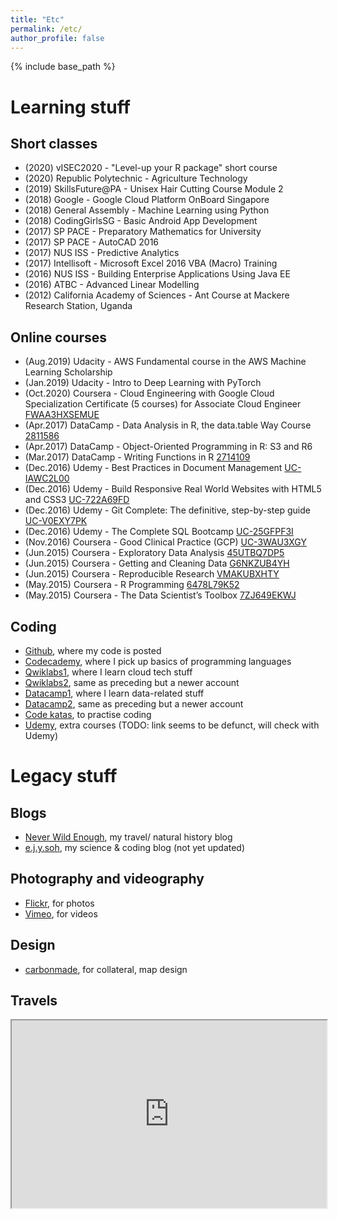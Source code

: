 ```yaml
---
title: "Etc"
permalink: /etc/
author_profile: false
---
```


{% include base_path %}

# Learning stuff

## Short classes
- (2020) vISEC2020 - "Level-up your R package" short course
- (2020) Republic Polytechnic - Agriculture Technology
- (2019) SkillsFuture@PA - Unisex Hair Cutting Course Module 2
- (2018) Google - Google Cloud Platform OnBoard Singapore
- (2018) General Assembly - Machine Learning using Python
- (2018) CodingGirlsSG - Basic Android App Development
- (2017) SP PACE - Preparatory Mathematics for University
- (2017) SP PACE - AutoCAD 2016
- (2017) NUS ISS - Predictive Analytics
- (2017) Intellisoft - Microsoft Excel 2016 VBA (Macro) Training
- (2016) NUS ISS - Building Enterprise Applications Using Java EE
- (2016) ATBC - Advanced Linear Modelling
- (2012) California Academy of Sciences - Ant Course at Mackere Research Station, Uganda

## Online courses
- (Aug.2019) Udacity - AWS Fundamental course in the AWS Machine Learning Scholarship
- (Jan.2019) Udacity - Intro to Deep Learning with PyTorch
- (Oct.2020) Coursera - Cloud Engineering with Google Cloud Specialization Certificate (5 courses) for Associate Cloud Engineer [FWAA3HXSEMUE](https://www.coursera.org/account/accomplishments/professional-cert/FWAA3HXSEMUE)
- (Apr.2017) DataCamp - Data Analysis in R, the data.table Way Course [2811586](https://www.datacamp.com/statement-of-accomplishment/course/481a8a6d60a321925b6523348a40026e858a7735)
- (Apr.2017) DataCamp - Object-Oriented Programming in R: S3 and R6
- (Mar.2017) DataCamp - Writing Functions in R [2714109](https://www.datacamp.com/statement-of-accomplishment/course/91f3cbac5ea0e642abe6b63d1772159362cb2820)
- (Dec.2016) Udemy - Best Practices in Document Management [UC-IAWC2L00](https://www.udemy.com/certificate/UC-IAWC2L00/)
- (Dec.2016) Udemy - Build Responsive Real World Websites with HTML5 and CSS3 [UC-722A69FD](https://www.udemy.com/certificate/UC-722A69FD/)
- (Dec.2016) Udemy - Git Complete: The definitive, step-by-step guide [UC-V0EXY7PK](https://www.udemy.com/certificate/UC-V0EXY7PK/)
- (Dec.2016) Udemy - The Complete SQL Bootcamp [UC-25GFPF3I](https://www.udemy.com/certificate/UC-25GFPF3I/)
- (Nov.2016) Coursera - Good Clinical Practice (GCP) [UC-3WAU3XGY](https://www.udemy.com/certificate/UC-3WAU3XGY/)
- (Jun.2015) Coursera - Exploratory Data Analysis [45UTBQ7DP5](https://www.coursera.org/account/accomplishments/verify/45UTBQ7DP5)
- (Jun.2015) Coursera - Getting and Cleaning Data [G6NKZUB4YH](https://www.coursera.org/account/accomplishments/verify/G6NKZUB4YH)
- (Jun.2015) Coursera - Reproducible Research [VMAKUBXHTY](https://www.coursera.org/account/accomplishments/verify/VMAKUBXHTY)
- (May.2015) Coursera - R Programming [6478L79K52](https://www.coursera.org/account/accomplishments/verify/6478L79K52)
- (May.2015) Coursera - The Data Scientist’s Toolbox [7ZJ649EKWJ](https://www.coursera.org/account/accomplishments/verify/7ZJ649EKWJ)

## Coding
- [Github](https://www.github.com/eunices), where my code is posted
- [Codecademy](https://www.codecademy.com/profiles/ejysoh), where I pick up basics of programming languages
- [Qwiklabs1](https://www.qwiklabs.com/public_profiles/aaa6e903-6b10-4c05-969e-881c6fad0b92), where I learn cloud tech stuff
- [Qwiklabs2](https://www.qwiklabs.com/public_profiles/9b208ce2-6896-4a6d-89d2-f04235be3e22), same as preceding but a newer account
- [Datacamp1]( https://www.datacamp.com/profile/eunicesjy), where I learn data-related stuff
- [Datacamp2](https://www.datacamp.com/profile/ejysoh), same as preceding but a newer account
- [Code katas](https://www.codewars.com/users/eunix), to practise coding
- [Udemy](https://www.udemy.com/user/eunice-soh/), extra courses (TODO: link seems to be defunct, will check with Udemy)

# Legacy stuff

## Blogs
- [Never Wild Enough](https://neverwildenough.blogspot.sg), my travel/ natural history blog
- [e.j.y.soh](https://medium.com/@e.j.y.soh), my science & coding blog (not yet updated)

## Photography and videography
- [Flickr](https://www.flickr.com/photos/ejysoh/albums), for photos
- [Vimeo](https://vimeo.com/ejysoh), for videos

## Design
- [carbonmade](http://eunice.carbonmade.com), for collateral, map design

## Travels 
<iframe src="https://www.google.com/maps/d/embed?mid=1MmLw-ZktRAwyLV7OwWh6U2StXrnVw1od&hl=en" width="100%" height="300px"></iframe>
